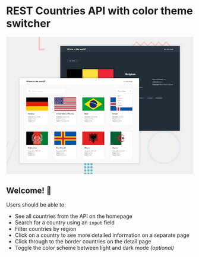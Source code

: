 # REST Countries API with color theme switcher

![Design preview for the REST Countries API with color theme switcher coding challenge](./design/desktop-preview.jpg)

## Welcome! 👋

Users should be able to:

- See all countries from the API on the homepage
- Search for a country using an `input` field
- Filter countries by region
- Click on a country to see more detailed information on a separate page
- Click through to the border countries on the detail page
- Toggle the color scheme between light and dark mode *(optional)*
